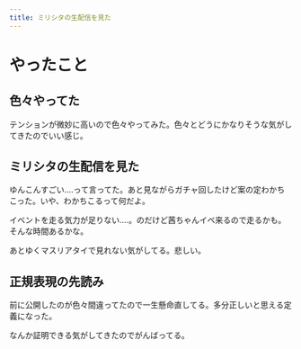 ```yaml
---
title: ミリシタの生配信を見た
---
```


# やったこと

## 色々やってた

テンションが微妙に高いので色々やってみた。色々とどうにかなりそうな気がしてきたのでいい感じ。

## ミリシタの生配信を見た

ゆんこんすごい‥‥って言ってた。あと見ながらガチャ回したけど案の定わかちこった。いや、わかちこるって何だよ。

イベントを走る気力が足りない‥‥。のだけど茜ちゃんイベ来るので走るかも。そんな時間あるかな。

あとゆくマスリアタイで見れない気がしてる。悲しい。

## 正規表現の先読み

前に公開したのが色々間違ってたので一生懸命直してる。多分正しいと思える定義になった。

なんか証明できる気がしてきたのでがんばってる。
